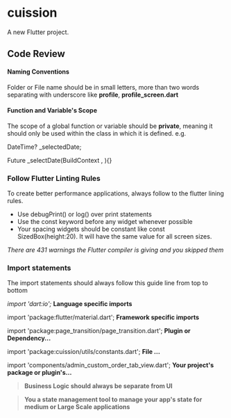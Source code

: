 # cuission

A new Flutter project.

## **Code Review** ##

#### **Naming Conventions** ####
Folder or File name should be in small letters, more than two words separating with underscore like **profile**, **profile_screen.dart**

#### **Function and Variable's Scope** ####
The scope of a global function or variable should be **private**, meaning it should only be used within the class in which it is defined.
e.g.

 DateTime? _selectedDate;

 Future<void> _selectDate(BuildContext , ){}

 ### Follow Flutter Linting Rules ###

To create better performance applications, always follow to the flutter lining rules.

* Use debugPrint() or log() over print statements
* Use the const keyword before any widget whenever possible
* Your spacing widgets should be constant like const SizedBox(height:20). It will have the same value for all screen sizes.

_There are 431 warnings the Flutter compiler is giving and you skipped them_

### Import statements ###

The import statements should always follow this guide line from top to bottom

_import 'dart:io';_ **Language specific imports**

import 'package:flutter/material.dart'; **Framework specific imports**

import 'package:page_transition/page_transition.dart'; **Plugin or Dependency...**

import 'package:cuission/utils/constants.dart'; **File ...**

import 'components/admin_custom_order_tab_view.dart'; **Your project's package or plugin's...**

 >  __Business Logic should always be separate from UI__

 >  __You a state management tool to manage your app's state for medium or Large Scale applications__
